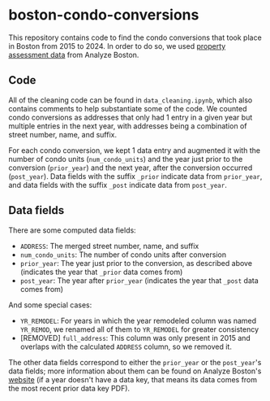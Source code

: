 # boston-condo-conversions


This repository contains code to find the condo conversions that took place in Boston from 2015 to 2024. In order to do so, we used [property assessment data](https://data.boston.gov/dataset/property-assessment) from Analyze Boston. 

## Code

All of the cleaning code can be found in `data_cleaning.ipynb`, which also contains comments to help substantiate some of the code. We counted condo conversions as addresses that only had 1 entry in a given year but multiple entries in the next year, with addresses being a combination of street number, name, and suffix. 

For each condo conversion, we kept 1 data entry and augmented it with the number of condo units (`num_condo_units`) and the year just prior to the conversion (`prior_year`) and the next year, after the conversion occurred (`post_year`). Data fields with the suffix `_prior` indicate data from `prior_year`, and data fields with the suffix `_post` indicate data from `post_year`.

## Data fields

There are some computed data fields:
* `ADDRESS`: The merged street number, name, and suffix
* `num_condo_units`: The number of condo units after conversion
* `prior_year`: The year just prior to the conversion, as described above (indicates the year that `_prior` data comes from)
* `post_year`: The year after `prior_year` (indicates the year that `_post` data comes from)

And some special cases:
* `YR_REMODEL`: For years in which the year remodeled column was named `YR_REMOD`, we renamed all of them to `YR_REMODEL` for greater consistency
* [REMOVED] `full_address`: This column was only present in 2015 and overlaps with the calculated `ADDRESS` column, so we removed it.

The other data fields correspond to either the `prior_year` or the `post_year`'s data fields; more information about them can be found on Analyze Boston's [website](https://data.boston.gov/dataset/property-assessment) (if a year doesn't have a data key, that means its data comes from the most recent prior data key PDF).
